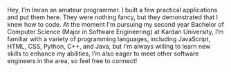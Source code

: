 Hey, I’m Imran an amateur programmer. I built a few practical applications and put them here. They were nothing fancy, but they demonstrated that I knew how to code. 
At the moment I'm pursuing my second year Bachelor of Computer Science (Major in Software Engineering) at Kardan University, 
I’m familiar with a variety of programming languages, including JavaScript, HTML, CSS, Python, C++, and Java, but I'm always willing to learn new skills to enhance my abilities, I’m also eager to meet other software engineers in the area, so feel free to connect!
